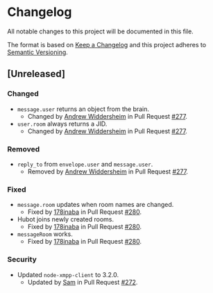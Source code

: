 # Changelog
All notable changes to this project will be documented in this file.

The format is based on [Keep a Changelog](http://keepachangelog.com/en/1.0.0/) and
this project adheres to [Semantic Versioning](http://semver.org/spec/v2.0.0.html).

## [Unreleased]
### Changed
- `message.user` returns an object from the brain.
  - Changed by [Andrew Widdersheim](https://github.com/awiddersheim) in Pull Request [#277](https://github.com/hipchat/hubot-hipchat/pull/277).
- `user.room` always returns a JID.
  - Changed by [Andrew Widdersheim](https://github.com/awiddersheim) in Pull Request [#277](https://github.com/hipchat/hubot-hipchat/pull/277).

### Removed
- `reply_to` from `envelope.user` and `message.user`.
  - Removed by [Andrew Widdersheim](https://github.com/awiddersheim) in Pull Request [#277](https://github.com/hipchat/hubot-hipchat/pull/277).

### Fixed
- `message.room` updates when room names are changed.
  - Fixed by [178inaba](https://github.com/178inaba) in Pull Request [#280](https://github.com/hipchat/hubot-hipchat/pull/280).
- Hubot joins newly created rooms.
  - Fixed by [178inaba](https://github.com/178inaba) in Pull Request [#280](https://github.com/hipchat/hubot-hipchat/pull/280).
- `messageRoom` works.
  - Fixed by [178inaba](https://github.com/178inaba) in Pull Request [#280](https://github.com/hipchat/hubot-hipchat/pull/280).

### Security
- Updated `node-xmpp-client` to 3.2.0.
  - Updated by [Sam](https://github.com/samcday) in Pull Request [#272](https://github.com/hipchat/hubot-hipchat/pull/272).

